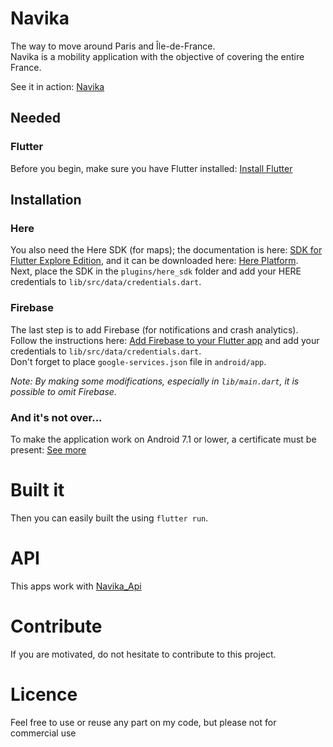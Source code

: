 # Navika

The way to move around Paris and Île-de-France.
\
Navika is a mobility application with the objective of covering the entire France.

See it in action: [Navika](https://play.google.com/store/apps/details?id=com.lowa.navika)

## Needed
### Flutter
Before you begin, make sure you have Flutter installed: [Install Flutter](https://flutter.dev/docs/get-started/install)

## Installation
### Here
You also need the Here SDK (for maps); the documentation is here: [SDK for Flutter Explore Edition](https://www.here.com/docs/bundle/sdk-for-flutter-explore-developer-guide/page/README.html), and it can be downloaded here: [Here Platform](https://platform.here.com/portal/sdk).
\
Next, place the SDK in the `plugins/here_sdk` folder and add your HERE credentials to `lib/src/data/credentials.dart`.

### Firebase
The last step is to add Firebase (for notifications and crash analytics). Follow the instructions here: [Add Firebase to your Flutter app](https://firebase.google.com/docs/flutter/setup?hl=fr&authuser=0&platform=ios) and add your credentials to `lib/src/data/credentials.dart`.
\
Don't forget to place `google-services.json` file in `android/app`.

*Note: By making some modifications, especially in `lib/main.dart`, it is possible to omit Firebase.*


### And it's not over...
To make the application work on Android 7.1 or lower, a certificate must be present: [See more](https://stackoverflow.com/a/71090239)


# Built it
Then you can easily built the using `flutter run`.


# API
This apps work with [Navika_Api](https://github.com/MaisClement/Navika_Api/)


# Contribute
If you are motivated, do not hesitate to contribute to this project.


# Licence
Feel free to use or reuse any part on my code, but please not for commercial use